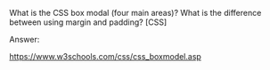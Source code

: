 What is the CSS box modal (four main areas)? 
What is the difference between using margin and padding? [CSS]






















Answer:





https://www.w3schools.com/css/css_boxmodel.asp